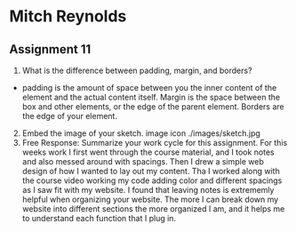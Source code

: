 # Mitch Reynolds
## Assignment 11
1. What is the difference between padding, margin, and borders?
- padding is the amount of space between you  the inner content of the element and the actual content itself. Margin is  the space between the box and other elements, or the edge of the parent element. Borders are the edge of your element.  
2. Embed the image of your sketch. image icon
./images/sketch.jpg
3. Free Response: Summarize your work cycle for this assignment.
 For this weeks work I first went through the course material, and I took notes and also messed around with spacings. Then I drew a simple web design of how I wanted to lay out my content. Tha I worked along with the course video working my code adding color and different spacings as I saw fit with my website. I found that leaving notes is extrememly helpful when organizing your website. The more I can break down my website into different sections the more organized I am, and it helps me to understand each function that I plug in. 
